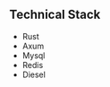 ## Technical Stack
- Rust
- Axum
- Mysql
- Redis
- Diesel
<!-- tonic = "0.9"
tokio = { version = "1.30", features = ["full"] }
prost = "0.11"

[build-dependencies]
tonic-build = "0.9" -->